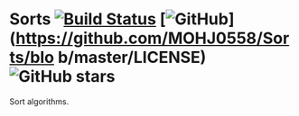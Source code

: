 # Sorts  [![Build Status](https://travis-ci.org/MOHJ0558/Sorts.svg?branch=master)](https://travis-ci.org/MOHJ0558/Sorts) [![GitHub](https://img.shields.io/github/license/mohj0558/sorts.svg?color=brightgreen)](https://github.com/MOHJ0558/Sorts/blo b/master/LICENSE) ![GitHub stars](https://img.shields.io/github/stars/mohj0558/sorts.svg?style=social)
Sort algorithms.
